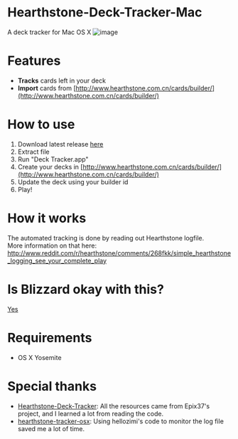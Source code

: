 Hearthstone-Deck-Tracker-Mac
===========
A deck tracker for Mac OS X
![image](https://cloud.githubusercontent.com/assets/553783/5774070/dd436718-9da4-11e4-835c-81410db081fb.png)

Features
=========
- **Tracks** cards left in your deck
- **Import** cards from [http://www.hearthstone.com.cn/cards/builder/](http://www.hearthstone.com.cn/cards/builder/)

How to use
===========

1) Download latest release [here](https://github.com/Jeswang/Hearthstone-Deck-Tracker-Mac/releases)   
2) Extract file   
3) Run "Deck Tracker.app"   
4) Create your decks in [http://www.hearthstone.com.cn/cards/builder/](http://www.hearthstone.com.cn/cards/builder/)   
5) Update the deck using your builder id   
6) Play!

How it works
=============
The automated tracking is done by reading out Hearthstone logfile.  
More information on that here:  
http://www.reddit.com/r/hearthstone/comments/268fkk/simple_hearthstone_logging_see_your_complete_play

Is Blizzard okay with this?
=============
[Yes](https://twitter.com/bdbrode/status/511151446038179840)

Requirements
=============
- OS X Yosemite

Special thanks
=========
- [Hearthstone-Deck-Tracker](https://github.com/Epix37/Hearthstone-Deck-Tracker): All the resources came from Epix37's project, and I learned a lot from reading the code.
- [hearthstone-tracker-osx](https://github.com/hellozimi/hearthstone-tracker-osx): Using hellozimi's code to monitor the log file saved me a lot of time.
